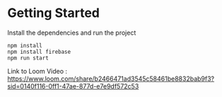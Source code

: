 # Getting Started
Install the dependencies and run the project
```
npm install
npm install firebase
npm run start
```

Link to Loom Video : https://www.loom.com/share/b2466471ad3545c58461be8832bab9f3?sid=0140f116-0ff1-47ae-877d-e7e9df572c53

